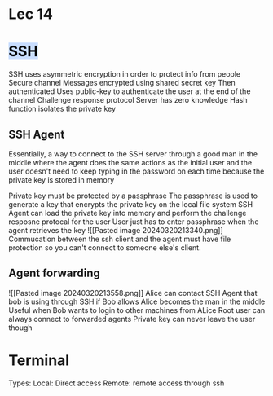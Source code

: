 # Lec 14
# <mark style="background: #ADCCFFA6;">SSH</mark>
SSH uses asymmetric encryption in order to protect info from people 
Secure channel
	Messages encrypted using shared secret key
	Then authenticated 
	Uses public-key to authenticate the user at the end of the channel
Challenge response protocol
	Server has zero knowledge 
	Hash function isolates the private key

## SSH Agent
Essentially, a way to connect to the SSH server through a good man in the middle where the agent does the same actions as the initial user and the user doesn't need to keep typing in the password on each time because the private key is stored in memory

Private key must be protected by a passphrase 
The passphrase is used to generate a key that encrypts the private key on the local file system
SSH Agent can load the private key into memory and perform the challenge resposne protocal for the user
	User just has to enter passphrase when the agent retrieves the key
![[Pasted image 20240320213340.png]]
Commucation between the ssh client and the agent must have file protection so you can't connect to someone else's client.

## Agent forwarding
![[Pasted image 20240320213558.png]]
Alice can contact SSH Agent that bob is using through SSH if Bob allows
	Alice becomes the man in the middle
	Useful when Bob wants to login to other machines from ALice
	Root user can always connect to forwarded agents
	Private key can never leave the user though

# Terminal
Types:
	Local: Direct access
	Remote: remote access through ssh